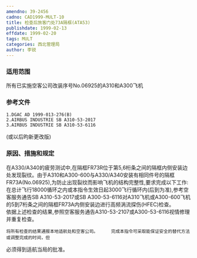 ```yaml
---
amendno: 39-2456  
cadno: CAD1999-MULT-10  
title: 检查后旅客门处73A隔框(ATA53)  
publishdate: 1999-02-13  
effdate: 1999-02-20  
tags: MULT  
categories: 西北管理局  
author: 李锐  
---
```

  
### 适用范围  
所有已实施空客公司改装序号No.06925的A310和A300飞机  
  
<!--more-->  
### 参考文件  
    1.DGAC AD 1999-013-276(B)  
    2.AIRBUS INDUSTRIE SB A310-53-2017  
    3.AIRBUS INDUSTRIE SB A310-53-6116  
(或以后昀新更改版)  
  
### 原因、措施和规定  
在A330/A340的疲劳测试中,在隔框FR73R位于第5,6桁条之间的隔框内侧安装边处发现裂纹。由于A310和A300-600与A330/A340安装有相同件号的隔框FR73A(No.06925),为防止出现裂纹而影响飞机的结构完整性,要求完成以下工作:  
    在总计飞行18000循环之内或本指令生效日起3000飞行循环内(后到为准),参考空客服务通告SB A310-53-2017或SB A300-53-6116对A310飞机或A300-600飞机的5到7桁条之间的隔框FR73A内侧安装边进行高频涡流探伤(HFEC)检查。  
    依据上述检查的结果,参照空客服务通告A310-53-2107或A300-53-6116视情修理并重复检查。    
      
    将所有检查的结果通报本地适航处和空客公司。     完成本指令可采取能保证安全的替代方法或调整完成的时间，但  
必须得到适航当局的批准。  
